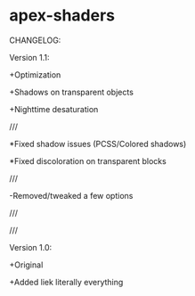 # apex-shaders

CHANGELOG:

Version 1.1:

+Optimization

+Shadows on transparent objects

+Nighttime desaturation

///

*Fixed shadow issues (PCSS/Colored shadows)

*Fixed discoloration on transparent blocks

///

-Removed/tweaked a few options

///

///

Version 1.0:

+Original

+Added liek literally everything
